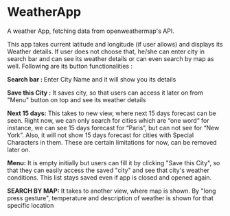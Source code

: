 # WeatherApp
A weather App, fetching data from openweathermap's API. 

This app takes current latitude and longitude (if user allows) and displays its Weather details. If user does not choose that, he/she can enter city in search bar and can see its weather details or can even search by map as well. Following are its button functionalities :

<b>Search bar : </b> Enter City Name and it will show you its details

<b>Save this City :</b> It saves city, so that users can access it later on from "Menu" button on top and see its weather details

<b>Next 15 days:</b> This takes to new view, where next 15 days forecast can be seen. Right now, we can only search for cities which are “one word“ for instance, we can see 15 days forecast for “Paris”, but can not see for “New York”. Also, it will not show 15 days forecast for cities with Special Characters in them. These are certain limitations for now, can be removed later on.

<b>Menu:</b> It is empty initially but users can fill it by clicking "Save this City", so that they can easily access the saved "city" and see that city's weather conditions. This list stays saved even if app is closed and opened again.

<b>SEARCH BY MAP:</b> It takes to another view, where map is shown. By "long press gesture", temperature and description of weather is shown for that specific location
